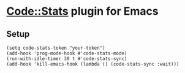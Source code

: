 # [Code::Stats](https://codestats.net/) plugin for Emacs

## Setup

``` emacs-lisp
(setq code-stats-token "your-token")
(add-hook 'prog-mode-hook #'code-stats-mode)
(run-with-idle-timer 30 t #'code-stats-sync)
(add-hook 'kill-emacs-hook (lambda () (code-stats-sync :wait)))
```
